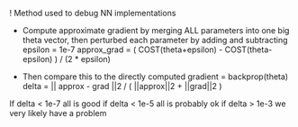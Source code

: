 ! Method used to debug NN implementations


- Compute approximate gradient by merging ALL parameters into one big theta vector, then perturbed each parameter by adding and subtracting epsilon = 1e-7
       approx_grad = ( COST(theta+epsilon) - COST(theta-epsilon) )  /  (2 * epsilon)

- Then compare this to the directly computed gradient = backprop(theta)
	delta =  || approx - grad ||2   /   ( ||approx||2 + ||grad||2 ) 

If delta < 1e-7 all is good
if delta < 1e-5 all is probably ok
if delta > 1e-3 we very likely have a problem


